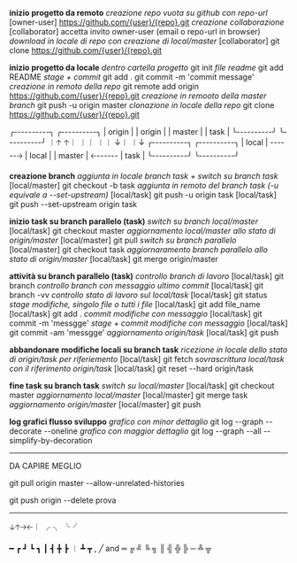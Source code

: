 
**inizio progetto da remoto**
*creazione repo vuota su github con repo-url*
[owner-user] https://github.com/{user}/{repo}.git
*creazione collaborazione*
[collaborator] accetta invito owner-user (email o repo-url in browser)
*download in locale di repo con creazione di local/master*
[collaborator] git clone https://github.com/{user}/{repo}.git

**inizio progetto da locale**
*dentro cartella progetto*
git init
*file readme*
git add README
*stage + commit*
git add .
git commit -m 'commit message'
*creazione in remoto della repo*
git remote add origin https://github.com/{user}/{repo}.git
*creazione in remooto della master branch*
git push -u origin master
*clonazione in locale della repo*
git clone https://github.com/{user}/{repo}.git

╭----------╮          ╭----------╮
|  origin  |          |  origin  |
|  master  |          |   task   |
╰----------╯          ╰----------╯
    ︱🡡                  🡡︱
    ︱︱                  ︱︱
    ↓︱                  ︱↓
╭----------╮          ╭----------╮
|  local   | ------🡢 |  local   |
|  master  | 🡠------ |  task    |
╰----------╯          ╰----------╯

**creazione branch**
*aggiunta in locale branch task + switch su branch task*
[local/master] git checkout -b task
*aggiunta in remoto del branch task (-u equivale a --set-upstream)*
[local/task] git push -u origin task
[local/task] git push --set-upstream origin task

**inizio task su branch parallelo (task)**
*switch su branch local/master*
[local/task] git checkout master
*aggiornamento local/master allo stato di origin/master*
[local/master] git pull
*switch su branch parallelo*
[local/master] git checkout task
*aggiornaramento branch parallelo allo stato di origin/master*
[local/task] git merge origin/master 

**attività su branch parallelo (task)**
*controllo branch di lavoro*
[local/task] git branch
*controllo branch con messaggio ultimo commit*
[local/task] git branch -vv
*controllo stato di lavoro sul local/task*
[local/task] git status
*stage modifiche, singolo file o tutti i file*
[local/task] git add file_name
[local/task] git add .
*commit modifiche con messaggio*
[local/task] git commit -m 'messgge'
*stage + commit modifiche con messaggio*
[local/task] git commit -am 'messgge'
*aggiornamento origin/task*
[local/task] git push

**abbandonare modifiche locali su branch task**
*ricezione in locale dello stato di origin/task per riferiemento*
[local/task] git fetch
*sovrascrittura local/task con il riferimento origin/task*
[local/task] git reset --hard origin/task

**fine task su branch task**
*switch su local/master*
[local/task] git checkout master
*aggiornamento local/master*
[local/master] git merge task
*aggiornamento origin/master*
[local/master] git push

**log grafici flusso sviluppo**
*grafico con minor dettaglio*
git log --graph --decorate --oneline
*grafico con maggior dettaglio*
git log --graph --all --simplify-by-decoration


----------------------------------------------------------
DA CAPIRE MEGLIO

git pull origin master --allow-unrelated-histories

git push origin --delete prova







------------------------------------------------------------------------------
🡣🡡🡢🡠︱
╭ ╮ ╰ ╯

━ ┏ ┛ ┗ ┓ ┃ ┫ ╋ ┣ ︱ ┻ ┳ ,  ╱ and ═ ╔ ╝ ╚ ╗ ║ ╣ ╬ ╠ ─ ╩ ╦


 
